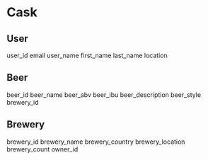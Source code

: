 # Cask

## User

user_id
email
user_name
first_name
last_name
location

## Beer

beer_id
beer_name
beer_abv
beer_ibu
beer_description
beer_style
brewery_id

## Brewery

brewery_id
brewery_name
brewery_country
brewery_location
brewery_count
owner_id